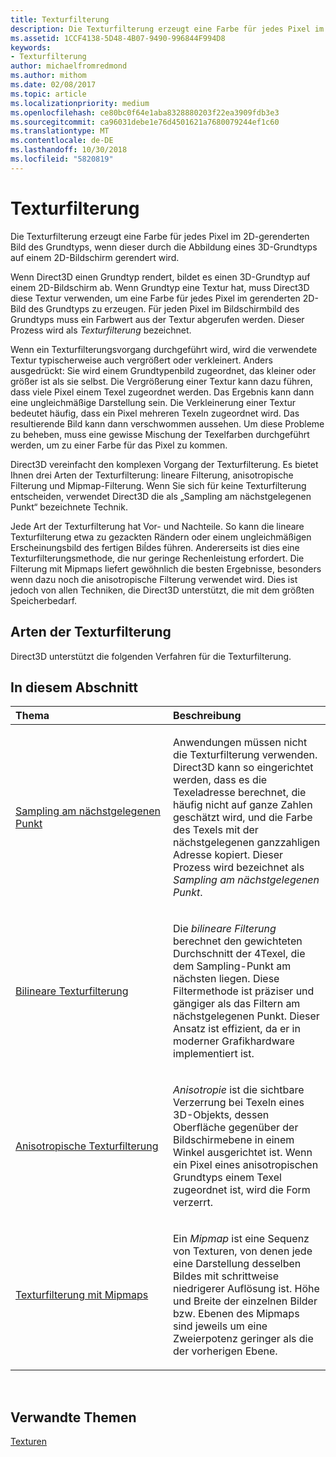 ```yaml
---
title: Texturfilterung
description: Die Texturfilterung erzeugt eine Farbe für jedes Pixel im 2D-gerenderten Bild des Grundtyps, wenn dieser durch die Abbildung eines 3D-Grundtyps auf einem 2D-Bildschirm gerendert wird.
ms.assetid: 1CCF4138-5D48-4B07-9490-996844F994D8
keywords:
- Texturfilterung
author: michaelfromredmond
ms.author: mithom
ms.date: 02/08/2017
ms.topic: article
ms.localizationpriority: medium
ms.openlocfilehash: ce80bc0f64e1aba8328880203f22ea3909fdb3e3
ms.sourcegitcommit: ca96031debe1e76d4501621a7680079244ef1c60
ms.translationtype: MT
ms.contentlocale: de-DE
ms.lasthandoff: 10/30/2018
ms.locfileid: "5820819"
---
```

# <a name="texture-filtering"></a>Texturfilterung


Die Texturfilterung erzeugt eine Farbe für jedes Pixel im 2D-gerenderten Bild des Grundtyps, wenn dieser durch die Abbildung eines 3D-Grundtyps auf einem 2D-Bildschirm gerendert wird.

Wenn Direct3D einen Grundtyp rendert, bildet es einen 3D-Grundtyp auf einem 2D-Bildschirm ab. Wenn Grundtyp eine Textur hat, muss Direct3D diese Textur verwenden, um eine Farbe für jedes Pixel im gerenderten 2D-Bild des Grundtyps zu erzeugen. Für jeden Pixel im Bildschirmbild des Grundtyps muss ein Farbwert aus der Textur abgerufen werden. Dieser Prozess wird als *Texturfilterung* bezeichnet.

Wenn ein Texturfilterungsvorgang durchgeführt wird, wird die verwendete Textur typischerweise auch vergrößert oder verkleinert. Anders ausgedrückt: Sie wird einem Grundtypenbild zugeordnet, das kleiner oder größer ist als sie selbst. Die Vergrößerung einer Textur kann dazu führen, dass viele Pixel einem Texel zugeordnet werden. Das Ergebnis kann dann eine ungleichmäßige Darstellung sein. Die Verkleinerung einer Textur bedeutet häufig, dass ein Pixel mehreren Texeln zugeordnet wird. Das resultierende Bild kann dann verschwommen aussehen. Um diese Probleme zu beheben, muss eine gewisse Mischung der Texelfarben durchgeführt werden, um zu einer Farbe für das Pixel zu kommen.

Direct3D vereinfacht den komplexen Vorgang der Texturfilterung. Es bietet Ihnen drei Arten der Texturfilterung: lineare Filterung, anisotropische Filterung und Mipmap-Filterung. Wenn Sie sich für keine Texturfilterung entscheiden, verwendet Direct3D die als „Sampling am nächstgelegenen Punkt“ bezeichnete Technik.

Jede Art der Texturfilterung hat Vor- und Nachteile. So kann die lineare Texturfilterung etwa zu gezackten Rändern oder einem ungleichmäßigen Erscheinungsbild des fertigen Biĺdes führen. Andererseits ist dies eine Texturfilterungsmethode, die nur geringe Rechenleistung erfordert. Die Filterung mit Mipmaps liefert gewöhnlich die besten Ergebnisse, besonders wenn dazu noch die anisotropische Filterung verwendet wird. Dies ist jedoch von allen Techniken, die Direct3D unterstützt, die mit dem größten Speicherbedarf.

## <a name="span-idtypes-of-texture-filteringspanspan-idtypes-of-texture-filteringspanspan-idtypes-of-texture-filteringspantypes-of-texture-filtering"></a><span id="Types-of-texture-filtering"></span><span id="types-of-texture-filtering"></span><span id="TYPES-OF-TEXTURE-FILTERING"></span>Arten der Texturfilterung


Direct3D unterstützt die folgenden Verfahren für die Texturfilterung.

## <a name="span-idin-this-sectionspanin-this-section"></a><span id="in-this-section"></span>In diesem Abschnitt


<table>
<colgroup>
<col width="50%" />
<col width="50%" />
</colgroup>
<thead>
<tr class="header">
<th align="left">Thema</th>
<th align="left">Beschreibung</th>
</tr>
</thead>
<tbody>
<tr class="odd">
<td align="left"><p><a href="nearest-point-sampling.md">Sampling am nächstgelegenen Punkt</a></p></td>
<td align="left"><p>Anwendungen müssen nicht die Texturfilterung verwenden. Direct3D kann so eingerichtet werden, dass es die Texeladresse berechnet, die häufig nicht auf ganze Zahlen geschätzt wird, und die Farbe des Texels mit der nächstgelegenen ganzzahligen Adresse kopiert. Dieser Prozess wird bezeichnet als <em>Sampling am nächstgelegenen Punkt</em>.</p></td>
</tr>
<tr class="even">
<td align="left"><p><a href="bilinear-texture-filtering.md">Bilineare Texturfilterung</a></p></td>
<td align="left"><p>Die <em>bilineare Filterung</em> berechnet den gewichteten Durchschnitt der 4Texel, die dem Sampling-Punkt am nächsten liegen. Diese Filtermethode ist präziser und gängiger als das Filtern am nächstgelegenen Punkt. Dieser Ansatz ist effizient, da er in moderner Grafikhardware implementiert ist.</p></td>
</tr>
<tr class="odd">
<td align="left"><p><a href="anisotropic-texture-filtering.md">Anisotropische Texturfilterung</a></p></td>
<td align="left"><p><em>Anisotropie</em> ist die sichtbare Verzerrung bei Texeln eines 3D-Objekts, dessen Oberfläche gegenüber der Bildschirmebene in einem Winkel ausgerichtet ist. Wenn ein Pixel eines anisotropischen Grundtyps einem Texel zugeordnet ist, wird die Form verzerrt.</p></td>
</tr>
<tr class="even">
<td align="left"><p><a href="texture-filtering-with-mipmaps.md">Texturfilterung mit Mipmaps</a></p></td>
<td align="left"><p>Ein <em>Mipmap</em> ist eine Sequenz von Texturen, von denen jede eine Darstellung desselben Bildes mit schrittweise niedrigerer Auflösung ist. Höhe und Breite der einzelnen Bilder bzw. Ebenen des Mipmaps sind jeweils um eine Zweierpotenz geringer als die der vorherigen Ebene.</p></td>
</tr>
</tbody>
</table>

 

## <a name="span-idrelated-topicsspanrelated-topics"></a><span id="related-topics"></span>Verwandte Themen


[Texturen](textures.md)

 

 




